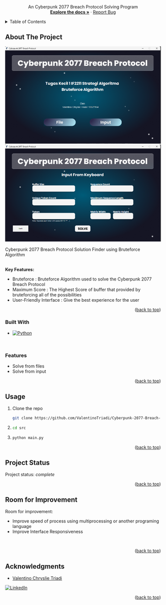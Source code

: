<!-- Improved compatibility of back to top link: See: https://github.com/othneildrew/Best-README-Template/pull/73 -->
<a name="readme-top"></a>
<!--
*** Thanks for checking out the Best-README-Template. If you have a suggestion
*** that would make this better, please fork the repo and create a pull request
*** or simply open an issue with the tag "enhancement".
*** Don't forget to give the project a star!
*** Thanks again! Now go create something AMAZING! :D
-->



<!-- PROJECT SHIELDS -->
<!--
*** I'm using markdown "reference style" links for readability.
*** Reference links are enclosed in brackets [ ] instead of parentheses ( ).
*** See the bottom of this document for the declaration of the reference variables
*** for contributors-url, forks-url, etc. This is an optional, concise syntax you may use.
*** https://www.markdownguide.org/basic-syntax/#reference-style-links
-->


<!-- PROJECT LOGO -->
<br />
<div align="center">
  <p align="center">
    An Cyberpunk 2077 Breach Protocol Solving Program 
    <br />
    <a href="https://github.com/ValentinoTriadi/Cyberpunk-2077-Breach-Protocol_Tucil-IF2211-23-24"><strong>Explore the docs »</strong></a>
    ·
    <a href="https://github.com/ValentinoTriadi/Cyberpunk-2077-Breach-Protocol_Tucil-IF2211-23-24/issues">Report Bug</a>
    <br/>
  </p>
</div>



<!-- TABLE OF CONTENTS -->
<details>
  <summary>Table of Contents</summary>
  <ol>
    <li>
      <a href="#about-the-project">About The Project</a>
      <ul>
        <li><a href="#built-with">Built With</a></li>
        <li><a href="#features">Built With</a></li>
      </ul>
    </li>
    <li>
      <a href="#getting-started">Getting Started</a>
      <ul>
        <li><a href="#prerequisites">Prerequisites</a></li>
        <li><a href="#installation">Installation</a></li>
      </ul>
    </li>
    <li><a href="#usage">Usage</a></li>
    <li><a href="#Project-Status">Project Status</a></li>
    <li><a href="#Room-for-Improvement">Room for Improvement</a></li>
    <li><a href="#Acknowledgments">Acknowledgments</a></li>
  </ol>
</details>



<!-- ABOUT THE PROJECT -->
## About The Project

[![Home Page][home-screenshot]](https://github.com/ValentinoTriadi/Cyberpunk-2077-Breach-Protocol_Tucil-IF2211-23-24)
[![Input][input-screenshot]](https://github.com/ValentinoTriadi/Cyberpunk-2077-Breach-Protocol_Tucil-IF2211-23-24)

Cyberpunk 2077 Breach Protocol Solution Finder using Bruteforce Algorithm

<br/>
<strong>Key Features:</strong>

* Bruteforce : Bruteforce Algorithm used to solve the Cyberpunk 2077 Breach Protocol
* Maximum Score : The Highest Score of buffer that provided by bruteforcing all of the possibilities
* User-Friendly Interface : Give the best experience for the user


<p align="right">(<a href="#readme-top">back to top</a>)</p>



### Built With

* [![Python][Python]][Python-url]

<br/>

### Features

* Solve from files
* Solve from input

<p align="right">(<a href="#readme-top">back to top</a>)</p>



<!-- USAGE EXAMPLES -->
## Usage

1. Clone the repo
   ```sh
   git clone https://github.com/ValentinoTriadi/Cyberpunk-2077-Breach-Protocol_Tucil-IF2211-23-24.git
   ```
2. ```sh
   cd src
   ```
3. ```sh
   python main.py
   ```

<p align="right">(<a href="#readme-top">back to top</a>)</p>


<!-- PROJECT STATUS -->
## Project Status
Project status: _complete_ 
<br/>
<p align="right">(<a href="#readme-top">back to top</a>)</p>

<!-- ROOM FOR IMPROVEMENT -->
## Room for Improvement
Room for improvement:
- Improve speed of process using multiprocessing or another programing language
- Improve Interface Responsiveness 
<br/>
<p align="right">(<a href="#readme-top">back to top</a>)</p>

<!-- ACKNOWLEDGMENTS -->
## Acknowledgments
* [Valentino Chryslie Triadi](https://github.com/ValentinoTriadi)

[![LinkedIn][linkedin-shield-valen]][linkedin-valen]

<p align="right">(<a href="#readme-top">back to top</a>)</p>



<!-- MARKDOWN LINKS & IMAGES -->
<!-- https://www.markdownguide.org/basic-syntax/#reference-style-links -->
[home-screenshot]: src/Component/img-1.png
[input-screenshot]: src/Component/img-2.png
[Python-url]: https://www.python.org/
[Python]: https://img.shields.io/badge/python-000000?style=for-the-badge&logo=python&logoColor=white
[linkedin-shield-valen]: https://img.shields.io/badge/Linkedin-Valentino%20Triadi-000000?style=for-the-badge&logo=linkedin&logoColor=white
[linkedin-valen]: https://linkedin.com/in/valentino-triadi

